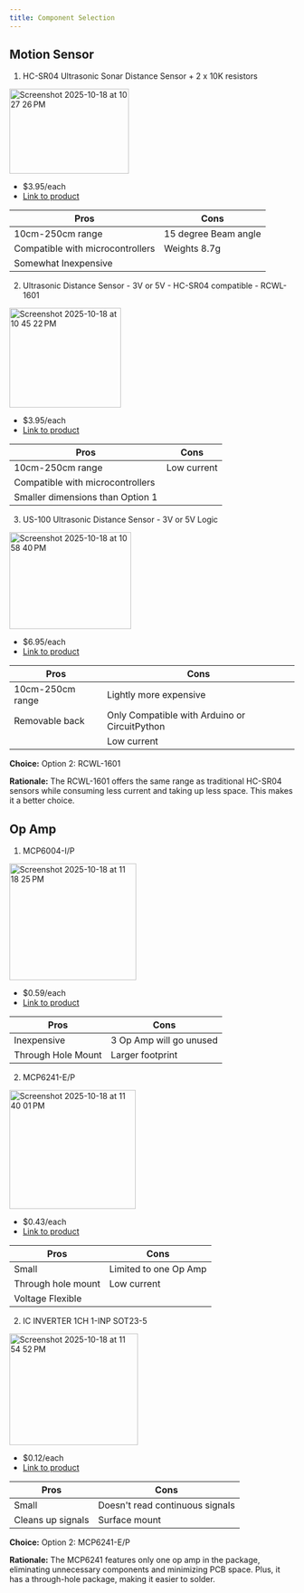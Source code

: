 ```yaml
---
title: Component Selection 
---
```


## Motion Sensor 
                                                                  
 1. HC-SR04 Ultrasonic Sonar Distance Sensor + 2 x 10K resistors

  <img width="211" height="150" alt="Screenshot 2025-10-18 at 10 27 26 PM" src="https://github.com/user-attachments/assets/7abf2537-c9ea-4a8d-bb97-12026be9bb76" />

* $3.95/each
* [Link to product](https://www.digikey.com/en/products/detail/adafruit-industries-llc/3942/9658069)

| Pros                                      | Cons                                                             |
| ----------------------------------------- | ---------------------------------------------------------------- |
| 10cm-250cm range                               | 15 degree Beam angle  |
| Compatible with microcontrollers                      | Weights 8.7g                      |
| Somewhat Inexpensive |

2. Ultrasonic Distance Sensor - 3V or 5V - HC-SR04 compatible - RCWL-1601 

 <img width="197" height="176" alt="Screenshot 2025-10-18 at 10 45 22 PM" src="https://github.com/user-attachments/assets/10d83e69-833f-41a3-bd82-b04388937ca3" />

* $3.95/each
* [Link to product](https://www.digikey.com/en/products/detail/adafruit-industries-llc/4007/9857020)

| Pros                                      | Cons                                                             |
| ----------------------------------------- | ---------------------------------------------------------------- |
| 10cm-250cm range                               | Low current  |
| Compatible with microcontrollers          |                           |
| Smaller dimensions than Option 1 |

3. US-100 Ultrasonic Distance Sensor - 3V or 5V Logic
    
<img width="215" height="171" alt="Screenshot 2025-10-18 at 10 58 40 PM" src="https://github.com/user-attachments/assets/fea70a56-564e-4f23-9a41-6030e1f67c79" />

* $6.95/each
* [Link to product](https://www.digikey.com/en/products/detail/adafruit-industries-llc/4019/9808308)

| Pros                                      | Cons                                                             |
| ----------------------------------------- | ---------------------------------------------------------------- |
| 10cm-250cm range                               | Lightly more expensive  |
| Removable back                     | Only Compatible with Arduino or CircuitPython       |
| | Low current |


**Choice:** Option 2: RCWL-1601

**Rationale:** The RCWL-1601 offers the same range as traditional HC-SR04 sensors while consuming less current and taking up less space. This makes it a better choice. 

## Op Amp
                                                                  
1. MCP6004-I/P

  <img width="224" height="206" alt="Screenshot 2025-10-18 at 11 18 25 PM" src="https://github.com/user-attachments/assets/411ccfcd-c1d0-4ebd-9f79-dc29c23425f6" />

* $0.59/each
* [Link to product](https://www.digikey.com/en/products/detail/microchip-technology/MCP6004-I-P/523060)

| Pros                                      | Cons                                                             |
| ----------------------------------------- | ---------------------------------------------------------------- |
| Inexpensive                      | 3 Op Amp will go unused  |
| Through Hole Mount            | Larger footprint                    |

2. MCP6241-E/P

<img width="223" height="210" alt="Screenshot 2025-10-18 at 11 40 01 PM" src="https://github.com/user-attachments/assets/f24bf6f4-cdec-4f86-9a83-eaa9231f7d30" />

* $0.43/each
* [Link to product](https://www.digikey.com/en/products/detail/microchip-technology/MCP6241-E-P/683249)

| Pros                                      | Cons                                                             |
| ----------------------------------------- | ---------------------------------------------------------------- |
| Small                               | Limited to one Op Amp  |
| Through hole mount                      | Low current                      |
| Voltage Flexible |

2. IC INVERTER 1CH 1-INP SOT23-5

<img width="227" height="197" alt="Screenshot 2025-10-18 at 11 54 52 PM" src="https://github.com/user-attachments/assets/cd62fe10-ee8d-4051-99b4-483da2ef4aa9" />

* $0.12/each
* [Link to product](https://www.digikey.com/en/products/detail/texas-instruments/SN74LVC1G04DBVR/385716)

| Pros                                      | Cons                                                             |
| ----------------------------------------- | ---------------------------------------------------------------- |
| Small                               | Doesn't read continuous signals |
| Cleans up signals                 | Surface mount                     |
  


**Choice:** Option 2: MCP6241-E/P

**Rationale:** The MCP6241 features only one op amp in the package, eliminating unnecessary components and minimizing PCB space. Plus, it has a through-hole package, making it easier to solder. 
